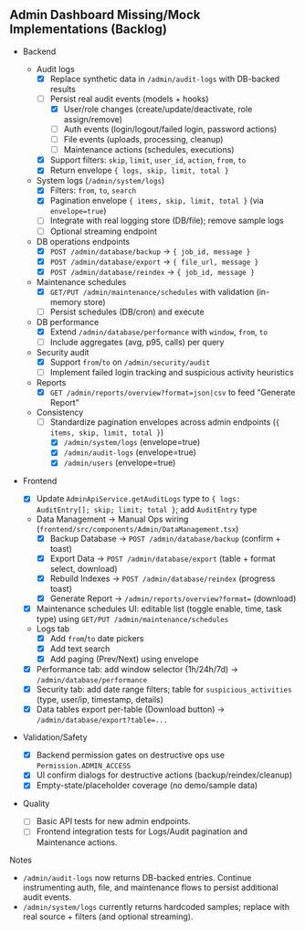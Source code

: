 ## Admin Dashboard Missing/Mock Implementations (Backlog)

- Backend

  - Audit logs
    - [x] Replace synthetic data in `/admin/audit-logs` with DB-backed results
    - [ ] Persist real audit events (models + hooks)
      - [x] User/role changes (create/update/deactivate, role assign/remove)
      - [ ] Auth events (login/logout/failed login, password actions)
      - [ ] File events (uploads, processing, cleanup)
      - [ ] Maintenance actions (schedules, executions)
    - [x] Support filters: `skip`, `limit`, `user_id`, `action`, `from`, `to`
    - [x] Return envelope `{ logs, skip, limit, total }`
  - System logs (`/admin/system/logs`)
    - [x] Filters: `from`, `to`, `search`
    - [x] Pagination envelope `{ items, skip, limit, total }` (via `envelope=true`)
    - [ ] Integrate with real logging store (DB/file); remove sample logs
    - [ ] Optional streaming endpoint
  - DB operations endpoints
    - [x] `POST /admin/database/backup` → `{ job_id, message }`
    - [x] `POST /admin/database/export` → `{ file_url, message }`
    - [x] `POST /admin/database/reindex` → `{ job_id, message }`
  - Maintenance schedules
    - [x] `GET/PUT /admin/maintenance/schedules` with validation (in-memory store)
    - [ ] Persist schedules (DB/cron) and execute
  - DB performance
    - [x] Extend `/admin/database/performance` with `window`, `from`, `to`
    - [ ] Include aggregates (avg, p95, calls) per query
  - Security audit
    - [x] Support `from`/`to` on `/admin/security/audit`
    - [ ] Implement failed login tracking and suspicious activity heuristics
  - Reports
    - [x] `GET /admin/reports/overview?format=json|csv` to feed “Generate Report”
  - Consistency
    - [ ] Standardize pagination envelopes across admin endpoints (`{ items, skip, limit, total }`)
      - [x] `/admin/system/logs` (envelope=true)
      - [x] `/admin/audit-logs` (envelope=true)
      - [x] `/admin/users` (envelope=true)

- Frontend

  - [x] Update `AdminApiService.getAuditLogs` type to `{ logs: AuditEntry[]; skip; limit; total }`; add `AuditEntry` type
  - Data Management → Manual Ops wiring (`frontend/src/components/Admin/DataManagement.tsx`)
    - [x] Backup Database → `POST /admin/database/backup` (confirm + toast)
    - [x] Export Data → `POST /admin/database/export` (table + format select, download)
    - [x] Rebuild Indexes → `POST /admin/database/reindex` (progress toast)
    - [x] Generate Report → `/admin/reports/overview?format=` (download)
  - [x] Maintenance schedules UI: editable list (toggle enable, time, task type) using `GET/PUT /admin/maintenance/schedules`
  - Logs tab
    - [x] Add `from`/`to` date pickers
    - [x] Add text search
    - [x] Add paging (Prev/Next) using envelope
  - [x] Performance tab: add window selector (1h/24h/7d) → `/admin/database/performance`
  - [x] Security tab: add date range filters; table for `suspicious_activities` (type, user/ip, timestamp, details)
  - [x] Data tables export per-table (Download button) → `/admin/database/export?table=...`

- Validation/Safety

  - [x] Backend permission gates on destructive ops use `Permission.ADMIN_ACCESS`
  - [x] UI confirm dialogs for destructive actions (backup/reindex/cleanup)
  - [x] Empty-state/placeholder coverage (no demo/sample data)

- Quality
  - [ ] Basic API tests for new admin endpoints.
  - [ ] Frontend integration tests for Logs/Audit pagination and Maintenance actions.

Notes

- `/admin/audit-logs` now returns DB-backed entries. Continue instrumenting auth, file, and maintenance flows to persist additional audit events.
- `/admin/system/logs` currently returns hardcoded samples; replace with real source + filters (and optional streaming).
